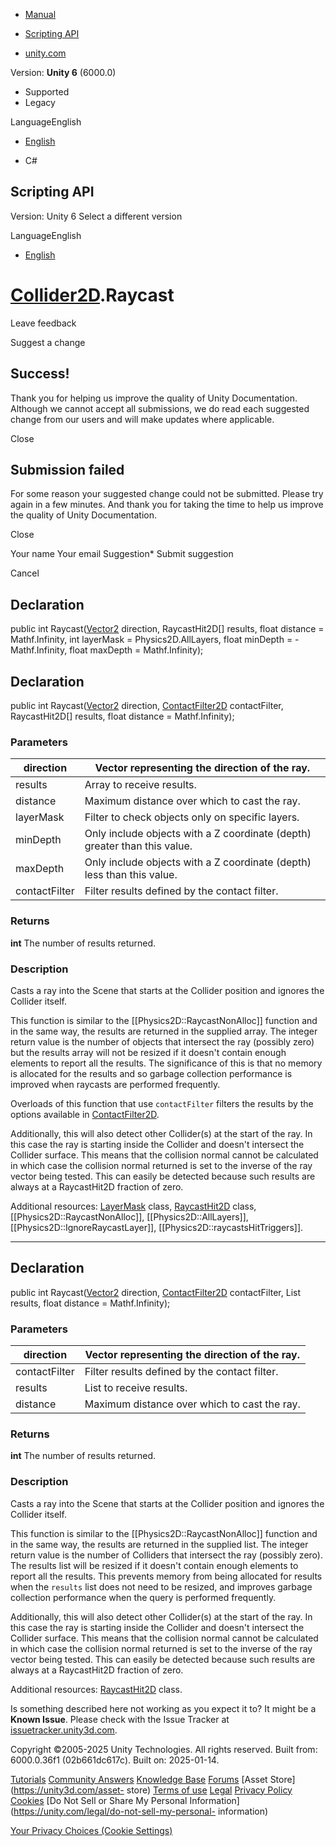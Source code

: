 [ ]()

  * [Manual](../Manual/index.html)
  * [Scripting API](../ScriptReference/index.html)

  * [unity.com](https://unity.com/)

Version: **Unity 6** (6000.0)

  * Supported
  * Legacy

LanguageEnglish

  * [English]()

  * C#

[ ](https://docs.unity3d.com)

## Scripting API

Version: Unity 6 Select a different version

LanguageEnglish

  * [English]()

#  [Collider2D](Collider2D.html).Raycast

Leave feedback

Suggest a change

## Success!

Thank you for helping us improve the quality of Unity Documentation. Although
we cannot accept all submissions, we do read each suggested change from our
users and will make updates where applicable.

Close

## Submission failed

For some reason your suggested change could not be submitted. Please <a>try
again</a> in a few minutes. And thank you for taking the time to help us
improve the quality of Unity Documentation.

Close

Your name Your email Suggestion* Submit suggestion

Cancel

[ ]()

## Declaration

public int Raycast([Vector2](Vector2.html) direction, RaycastHit2D[] results,
float distance = Mathf.Infinity, int layerMask = Physics2D.AllLayers, float
minDepth = -Mathf.Infinity, float maxDepth = Mathf.Infinity);

## Declaration

public int Raycast([Vector2](Vector2.html) direction,
[ContactFilter2D](ContactFilter2D.html) contactFilter, RaycastHit2D[] results,
float distance = Mathf.Infinity);

### Parameters

direction | Vector representing the direction of the ray.  
---|---  
results | Array to receive results.  
distance | Maximum distance over which to cast the ray.  
layerMask | Filter to check objects only on specific layers.  
minDepth | Only include objects with a Z coordinate (depth) greater than this value.  
maxDepth | Only include objects with a Z coordinate (depth) less than this value.  
contactFilter | Filter results defined by the contact filter.  
  
### Returns

**int** The number of results returned.

### Description

Casts a ray into the Scene that starts at the Collider position and ignores
the Collider itself.

This function is similar to the [[Physics2D::RaycastNonAlloc]] function and in
the same way, the results are returned in the supplied array. The integer
return value is the number of objects that intersect the ray (possibly zero)
but the results array will not be resized if it doesn't contain enough
elements to report all the results. The significance of this is that no memory
is allocated for the results and so garbage collection performance is improved
when raycasts are performed frequently.  
  
Overloads of this function that use `contactFilter` filters the results by the
options available in [ContactFilter2D](ContactFilter2D.html).  
  
Additionally, this will also detect other Collider(s) at the start of the ray.
In this case the ray is starting inside the Collider and doesn't intersect the
Collider surface. This means that the collision normal cannot be calculated in
which case the collision normal returned is set to the inverse of the ray
vector being tested. This can easily be detected because such results are
always at a RaycastHit2D fraction of zero.  
  
Additional resources: [LayerMask](LayerMask.html) class,
[RaycastHit2D](RaycastHit2D.html) class, [[Physics2D::RaycastNonAlloc]],
[[Physics2D::AllLayers]], [[Physics2D::IgnoreRaycastLayer]],
[[Physics2D::raycastsHitTriggers]].

* * *

## Declaration

public int Raycast([Vector2](Vector2.html) direction,
[ContactFilter2D](ContactFilter2D.html) contactFilter, List<RaycastHit2D>
results, float distance = Mathf.Infinity);

### Parameters

direction | Vector representing the direction of the ray.  
---|---  
contactFilter | Filter results defined by the contact filter.  
results | List to receive results.  
distance | Maximum distance over which to cast the ray.  
  
### Returns

**int** The number of results returned.

### Description

Casts a ray into the Scene that starts at the Collider position and ignores
the Collider itself.

This function is similar to the [[Physics2D::RaycastNonAlloc]] function and in
the same way, the results are returned in the supplied list. The integer
return value is the number of Colliders that intersect the ray (possibly
zero). The results list will be resized if it doesn't contain enough elements
to report all the results. This prevents memory from being allocated for
results when the `results` list does not need to be resized, and improves
garbage collection performance when the query is performed frequently.  
  
Additionally, this will also detect other Collider(s) at the start of the ray.
In this case the ray is starting inside the Collider and doesn't intersect the
Collider surface. This means that the collision normal cannot be calculated in
which case the collision normal returned is set to the inverse of the ray
vector being tested. This can easily be detected because such results are
always at a RaycastHit2D fraction of zero.  
  
Additional resources: [RaycastHit2D](RaycastHit2D.html) class.

Is something described here not working as you expect it to? It might be a
**Known Issue**. Please check with the Issue Tracker at
[issuetracker.unity3d.com](https://issuetracker.unity3d.com).

Copyright ©2005-2025 Unity Technologies. All rights reserved. Built from:
6000.0.36f1 (02b661dc617c). Built on: 2025-01-14.

[Tutorials](https://unity3d.com/learn) [Community
Answers](https://answers.unity3d.com) [Knowledge
Base](https://support.unity3d.com/hc/en-us)
[Forums](https://forum.unity3d.com) [Asset Store](https://unity3d.com/asset-
store) [Terms of use](https://docs.unity3d.com/Manual/TermsOfUse.html)
[Legal](https://unity.com/legal) [Privacy
Policy](https://unity.com/legal/privacy-policy)
[Cookies](https://unity.com/legal/cookie-policy) [Do Not Sell or Share My
Personal Information](https://unity.com/legal/do-not-sell-my-personal-
information)

[Your Privacy Choices (Cookie Settings)](javascript:void\(0\);)

